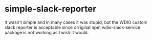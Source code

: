 # simple-slack-reporter

It wasn't simple and in many cases it was stupid, but the WDIO custom slack reporter is acceptable since orriginal npm wdio-slack-service package is not working as I wish it would.
